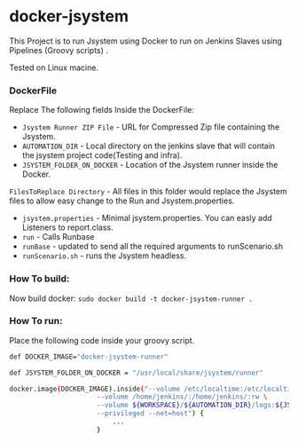 # docker-jsystem
This Project is to run Jsystem using Docker to run on Jenkins Slaves using Pipelines (Groovy scripts) .

Tested on Linux macine.


### DockerFile
Replace The following fields Inside the DockerFile:
  - `Jsystem Runner ZIP File` - URL for Compressed Zip file containing the Jsystem.
  - `AUTOMATION_DIR` - Local directory on the jenkins slave that will contain the jsystem project code(Testing and infra).
  - `JSYSTEM_FOLDER_ON_DOCKER` - Location of the Jsystem runner inside the Docker.

`FilesToReplace Directory` - All files in this folder would replace the Jsystem files to allow easy change to the Run and Jsystem.properties.

  - `jsystem.properties` - Minimal jsystem.properties. You can easly add Listeners to report.class.
  - `run` - Calls Runbase
  - `runBase` - updated to send all the required arguments to runScenario.sh
  - `runScenario.sh` - runs the Jsystem headless.


### How To build:
Now build docker: `sudo docker build -t docker-jsystem-runner .`





### How To run:
Place the following code inside your groovy script.

```sh
def DOCKER_IMAGE="docker-jsystem-runner"

def JSYSTEM_FOLDER_ON_DOCKER = "/usr/local/share/jsystem/runner"

docker.image(DOCKER_IMAGE).inside("--volume /etc/localtime:/etc/localtime:ro \
                      --volume /home/jenkins/:/home/jenkins/:rw \
                      --volume ${WORKSPACE}/${AUTOMATION_DIR}/logs:${JSYSTEM_FOLDER_ON_DOCKER}/log:rw \
                      --privileged --net=host") {
                          ...
                      }
```  